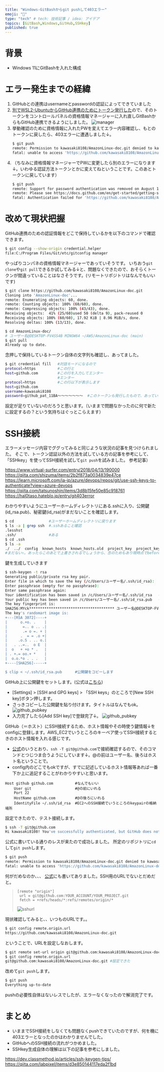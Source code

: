 ```yaml
---
title: "Windows-GitBashからgit pushして403エラー"
emoji: "🕌"
type: "tech" # tech: 技術記事 / idea: アイデア
topics: [GitBash,Windows,GitHub,SSHkey]
published: true
---
```

# 背景
* Windows 11にGitBashを入れた構成
# エラー発生までの経緯
1. GitHubとの連携はusernameとpasswordの認証によってできていました
2. [別でWSL2-UbuntuからGitHub連携のためにトークン発行した](https://zenn.dev/kawasaki8108/articles/20240223-githubtoken)ので、そのトークンをコントロールパネルの資格情報マネージャーに入れ直しGitBashからもGitHub連携できるようにしました。
   ![manager](/images/20240224-gitbashssh/manager.png)
3. 挙動確認のために資格情報に入れたPWを変えてエラー内容確認し、もとのトークンに戻したら、403エラーに遭遇しました↓。
    ```bash
    $ git push
    remote: Permission to kawasaki8108/AmazonLinux-doc.git denied to kawasaki8108.
    fatal: unable to access 'https://github.com/kawasaki8108/AmazonLinux-doc.git/': The requested URL returned error: 403
    ```
4. （ちなみに資格情報マネージャーでPWに変更したら別のエラーになります↓。いわゆる認証方法トークンとかに変えてねということです。このあとトークンに戻しています）
    ```bash
    $ git push
    remote: Support for password authentication was removed on August 13, 2021.
    remote: Please see https://docs.github.com/en/get-started/getting-started-with-git/about-remote-repositories#cloning-with-https-urls for information on currently recommended modes of authentication.
    fatal: Authentication failed for 'https://github.com/kawasaki8108/AmazonLinux-doc.git/'
    ```
# 改めて現状把握
GitHub連携のための認証情報をどこで保持しているかを以下のコマンドで確認できます。
```bash
$ git config --show-origin credential.helper
file:C:/Program Files/Git/etc/gitconfig manager
```
やっぱりコンパネの資格情報マネージャーであっていそうです。
いちおう`git clone`や`git pull`できるか試してみる↓と、問題なくできたので、おそらくトークンが間違っていることはなさそうです。(リモートリポジトリはなんでもいいです)
```bash
$ git clone https://github.com/kawasaki8108/AmazonLinux-doc.git
Cloning into 'AmazonLinux-doc'...
remote: Enumerating objects: 60, done.
remote: Counting objects: 100% (60/60), done.
remote: Compressing objects: 100% (43/43), done.
Receiving objects:  41% (25/60)used 50 (delta 9), pack-reused 0
Receiving objects: 100% (60/60), 17.92 KiB | 8.96 MiB/s, done.
Resolving deltas: 100% (13/13), done.

$ cd AmazonLinux-doc/
# ユーザー名@DESKTOP-FV4SS4B MINGW64 ~/AWS/AmazonLinux-doc (main)
$ git pull
Already up to date.
```
念押しで保持しているトークン自体の文字列も確認し、あってました。
```bash
$ git credential fill   #対話モードになるので
protocol=https          #この行と
host=github.com         #この行を入力してエンター
                        #エンター
protocol=https          #この行以下が表示します
host=github.com
username=kawasaki8108
password=github_pat_11BA～～～～～～～  #このトークンも発行したもので、あっていました
```
設定が足りていないのだろうと思います。（いままで問題なかったのに何で新たに設定するの？という気持ちはぐっとこらえます）

# SSH接続
エラーメッセージ内容でググってみると同じような状況の記事を見つけられました。
そこで、トークン認証以外の方法を試している方の記事を参考にして、「SSHkey」を使ってSSH接続を試して`git push`を試みました。
参考記事）

https://www.virtual-surfer.com/entry/2018/04/13/190000
https://qiita.com/shizuma/items/2b2f873a0034839e47ce
https://learn.microsoft.com/ja-jp/azure/devops/repos/git/use-ssh-keys-to-authenticate?view=azure-devops
https://qiita.com/tatsunoshin/items/3d8b15fe50e85c918761
https://hal0taso.hateblo.jp/entry/git403error

わかりやすいようにユーザーホームディレクトリにある.sshに入り、公開鍵(id_rsa.pub)、秘密鍵(id_rsa)がまだないことを確認します。
```bash
$ cd                #ユーザーホームディレクトリに戻ります
$ ls -a | grep ssh  #.sshあること確認
.lesshst
.ssh/               #ある
$ cd .ssh
$ ls -a
./  ../  config  known_hosts  known_hosts.old  project_key  project_key.pub
#まだない↑。あったらこのあとで上書きされるでしょうから、念のためもあり現時点でbefore確認
```
鍵を生成していきます
```bash
$ ssh-keygen -t rsa
Generating public/private rsa key pair.
Enter file in which to save the key (/c/Users/ユーザー名/.ssh/id_rsa): 
Enter passphrase (empty for no passphrase):
Enter same passphrase again:
Your identification has been saved in /c/Users/ユーザー名/.ssh/id_rsa   #秘密鍵作られた
Your public key has been saved in /c/Users/ユーザー名/.ssh/id_rsa.pub   #公開鍵作られた
The key fingerprint is:
SHA256:MYck*************************************** ユーザー名@DESKTOP-FV4SS4B
The key's randomart image is:
+---[RSA 3072]----+
|      o.+o. .    |
|       =.. o .. .|
|       .= o =. + |
|      .  = = .o +|
|     .o.S . .. o.|
|   . ..=..  o E  |
|  o   + +o * .   |
| . +.= oo.+ *    |
|  o.o.*o . . .   |
+----[SHA256]-----+

$ clip < ~/.ssh/id_rsa.pub      #公開鍵をコピーします
```
GitHub上に公開鍵をセットします。(公式は[こちら](https://docs.github.com/ja/authentication/connecting-to-github-with-ssh/adding-a-new-ssh-key-to-your-github-account))
* [Settings] > [SSH and GPG keys] > 「SSH keys」のところで[New SSH key]ボタン押します。
* さっきコピーした公開鍵を貼り付けます。タイトルはなんでもok。
  ![github_pubkey](/images/20240224-gitbashssh/github_pubkey.png)
* 入力完了したら[Add SSH key]で登録完了↓。
  ![github_pubkey](/images/20240224-gitbashssh/github_pubkeyset.png)

GitHub（＝ホスト）にSSH接続するため、ホスト情報やその時使う鍵情報↓をconfigに登録します。AWS_EC2でいうところのキーペア使ってSSH接続するときのホスト情報を入れる感じです。
* [公式](https://docs.github.com/ja/authentication/connecting-to-github-with-ssh/using-ssh-agent-forwarding)のいうとおり、`ssh -T git@github.com`で接続確認するので、そのコマンドとつじつま合うようにしています↓。@の前はユーザー名、後ろはホスト名ということで。
* config内のどこでもokですが、すでに記述しているホスト情報等あれば一番下か上に追記することがわかりやすいと思います。
```
Host github github.com          #なんでもいい
    User git                    #@の前にいれる
    Port 22
    HostName github.com         #@の後ろにいれる
    IdentityFile ~/.ssh/id_rsa  #EC2へのSSH接続でいうところのkeypairの格納場所
```
設定できたので、テスト接続します。
```bash
$ ssh -T git@github.com
Hi kawasaki8108! You've successfully authenticated, but GitHub does not provide shell access.
```
公式に書いている通りのレスが来たので成功しました。
所定のリポジトリに`cd`して`git push`します。
```bash
$ git push
remote: Permission to kawasaki8108/AmazonLinux-doc.git denied to kawasaki8108.
fatal: unable to access 'https://github.com/kawasaki8108/AmazonLinux-doc.git/': The requested URL returned error: 403
```
何がだめなのか、、、
[公式](https://docs.github.com/ja/authentication/connecting-to-github-with-ssh/using-ssh-agent-forwarding)にも書いてありました。SSH用のURLでないとだめだと。
>```
>[remote "origin"]
>  url = git@github.com:YOUR_ACCOUNT/YOUR_PROJECT.git
>  fetch = +refs/heads/*:refs/remotes/origin/*
>```
> ![sshurl](/images/20240224-gitbashssh/githubssh.png)

現状確認してみると、、いつものURLです。。
```bash
$ git config remote.origin.url
https://github.com/kawasaki8108/AmazonLinux-doc.git
```
ということで、URLを設定しなおします。
```bash
$ git remote set-url origin git@github.com:kawasaki8108/AmazonLinux-doc.git
$ git config remote.origin.url
git@github.com:kawasaki8108/AmazonLinux-doc.git #設定できた
```
改めて`git push`します。
```bash
$ git push
Everything up-to-date
```
pushの必要性自体はないレスでしたが、エラーなくなったので解消完了です。

# まとめ
* いままでSSH接続をしなくても問題なくpushできていたのですが、何を機に403エラーとなったのかはわかりませんでした。
* GitHubへのSSH接続の流れがつかめました。
* SSHkey生成自体の理解は以下の記事を参考にしました。

https://dev.classmethod.jp/articles/ssh-keygen-tips/
https://qiita.com/labpixel/items/d3e850144117eda2f1bd
